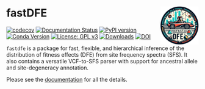# fastDFE  <img align="right" width="100" src="https://raw.githubusercontent.com/Sendrowski/fastDFE/master/docs/logo.png">
[![codecov](https://codecov.io/gh/Sendrowski/fastDFE/branch/master/graph/badge.svg?token=0LUE8SZYBJ)](https://codecov.io/gh/Sendrowski/fastDFE)
[![Documentation Status](https://readthedocs.org/projects/fastdfe/badge/?version=latest)](https://fastdfe.readthedocs.io/en/latest/?badge=latest)
[![PyPI version](https://badge.fury.io/py/fastdfe.svg)](https://badge.fury.io/py/fastdfe)
[![Conda Version](https://img.shields.io/conda/vn/conda-forge/fastdfe.svg)](https://anaconda.org/conda-forge/fastdfe)
[![License: GPL v3](https://img.shields.io/badge/License-GPLv3-blue.svg)](https://www.gnu.org/licenses/gpl-3.0)
[![Downloads](https://static.pepy.tech/badge/fastdfe)](https://pepy.tech/project/fastdfe)
[![DOI](https://img.shields.io/badge/DOI-10.1093/molbev/msae070-blue)](https://doi.org/10.1093/molbev/msae070)

``fastdfe`` is a package for fast, flexible, and hierarchical inference of the distribution of fitness effects (DFE) from site frequency spectra (SFS). It also contains a versatile VCF-to-SFS parser with support for ancestral allele and site-degeneracy annotation.

Please see the [documentation](https://fastdfe.readthedocs.io/en/latest/) for all the details.
